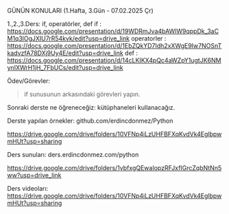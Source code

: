 GÜNÜN KONULARI (1.Hafta, 3.Gün - 07.02.2025 Çr)

1.,2.,3.Ders: if, operatörler, def
if : https://docs.google.com/presentation/d/19WDRmJva4bAWlW9qppDk_3aCM1q3lOgJXIU7rR54kvk/edit?usp=drive_link
operatorler : https://docs.google.com/presentation/d/1EbZQkYD7Idh2xXWgE9Iw7NOSnTkadvzfA78DXj9Uy4E/edit?usp=drive_link
def : https://docs.google.com/presentation/d/14cLKIKX4pQc4aWZpY1ugtJK6NMynIXWrH1jH_7FbUCs/edit?usp=drive_link

Ödev/Görevler:
> if sunusunun arkasındaki görevleri yapın.

Sonraki derste ne öğreneceğiz: kütüphaneleri kullanacağız.

Derste yapılan örnekler: 
github.com/erdincdonmez/Python

https://drive.google.com/drive/folders/10VFNp4iLzUHFBFXqKvdVk4EglbpwmHUt?usp=sharing


Ders sunuları: 
ders.erdincdonmez.com/python

https://drive.google.com/drive/folders/1ybfxgQEwaIopzRFJxfIGrcZqbNtNn5ww?usp=drive_link

Ders videoları:
https://drive.google.com/drive/folders/10VFNp4iLzUHFBFXqKvdVk4EglbpwmHUt?usp=sharing 